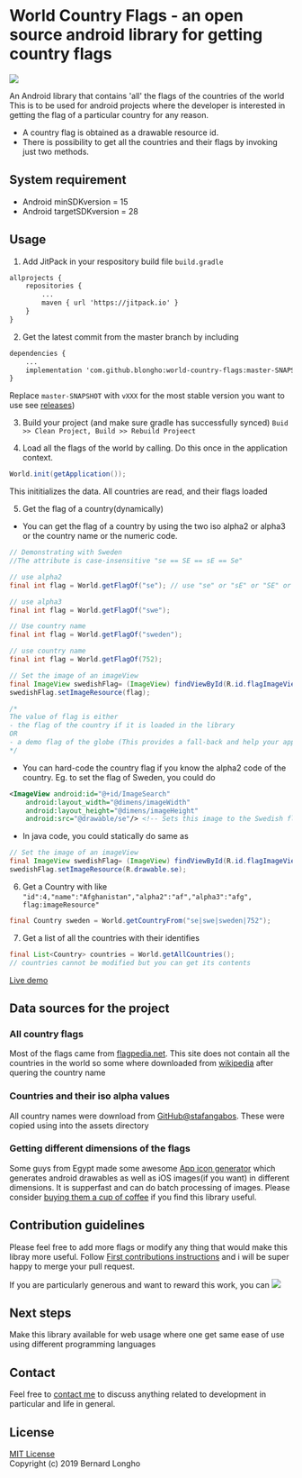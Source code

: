 # World Country Flags - an open source android library for getting country flags
[![](https://jitpack.io/v/blongho/world-country-flags.svg)](https://jitpack.io/#blongho/world-country-flags)

An Android library that contains 'all' the flags of the countries of the world
This is to be used for android projects where the developer is interested in
getting the flag of a particular country for any reason.

- A country flag is obtained as a drawable resource id.
- There is possibility to get all the countries and their
    flags by invoking just two methods.

## System requirement
- Android minSDKversion = 15
- Android targetSDKversion = 28


## Usage
1. Add JitPack in your respository build file `build.gradle`
```xml
allprojects {
    repositories {
        ...
        maven { url 'https://jitpack.io' }
    }
}
```

2. Get the latest commit from the master branch by including
```xml
dependencies {
    ...
    implementation 'com.github.blongho:world-country-flags:master-SNAPSHOT'
}
```
Replace `master-SNAPSHOT` with `vXXX` for the most stable version you want to use
see [releases](https://github.com/blongho/world-country-flags/releases))


3. Build your project (and make sure gradle has successfully synced)
`Buid >> Clean Project, Build >> Rebuild Projeect`


4. Load all the flags of the world by calling. Do this once in the
    application context.
```java
World.init(getApplication());
```
This inititializes the data. All countries are read, and their flags loaded


5. Get the flag of a country(dynamically)
- You can get the flag of a country by using the two iso alpha2 or
    alpha3 or the country name or the numeric code.

```java
// Demonstrating with Sweden
//The attribute is case-insensitive "se == SE == sE == Se"

// use alpha2
final int flag = World.getFlagOf("se"); // use "se" or "sE" or "SE" or "Se"

// use alpha3
final int flag = World.getFlagOf("swe");

// Use country name
final int flag = World.getFlagOf("sweden");

// use country name
final int flag = World.getFlagOf(752);

// Set the image of an imageView
final ImageView swedishFlag= (ImageView) findViewById(R.id.flagImageView);
swedishFlag.setImageResource(flag);

/*
The value of flag is either
- the flag of the country if it is loaded in the library
OR
- a demo flag of the globe (This provides a fall-back and help your app not crash due to nullPointerException)
*/
```
- You can hard-code the country flag if you know the alpha2 code of the country. 
    Eg. to set the flag of Sweden, you could do
```xml
<ImageView android:id="@+id/ImageSearch" 
    android:layout_width="@dimens/imageWidth"
    android:layout_height="@dimens/imageHeight"
    android:src="@drawable/se"/> <!-- Sets this image to the Swedish flag -->
```
- In java code, you could statically do same as
```java
// Set the image of an imageView
final ImageView swedishFlag= (ImageView) findViewById(R.id.flagImageView);
swedishFlag.setImageResource(R.drawable.se);
```

6. Get a Country with like `"id":4,"name":"Afghanistan","alpha2":"af","alpha3":"afg", flag:imageResource"`
```java
final Country sweden = World.getCountryFrom("se|swe|sweden|752");
```

7. Get a list of all the countries with their identifies
```java
final List<Country> countries = World.getAllCountries();
// countries cannot be modified but you can get its contents
```
[Live demo](https://github.com/blongho/world-country-flag-demo/blob/master/README.md) 

## Data sources for the project

### All country flags
Most of the flags came from [flagpedia.net](http://flagpedia.net/download).
This site does not contain all the countries in the world so some where downloaded
from [wikipedia](https://www.wikipedia.org/) after quering the country name

### Countries and their iso alpha values
All country names were download from
[GitHub@stafangabos](https://github.com/stefangabos/world_countries/tree/master/data/en).
These were copied using into the assets directory

### Getting different dimensions of the flags
Some guys from Egypt made some awesome [App icon generator](https://appicon.co/#image-sets)
which generates android drawables as well as iOS images(if you want) in different dimensions.
It is supperfast and can do batch processing of images.
Please consider [buying them a cup of coffee](https://www.buymeacoffee.com/appiconco) if you find this library useful.

## Contribution guidelines
Please feel free to add more flags or modify any thing that would make this libray more useful.
Follow [First contributions instructions](https://github.com/blongho/first-contributions/blob/master/README.md)
and i will be super happy to merge your pull request.


If you are particularly generous and want to reward this work, you can
[![](https://www.buymeacoffee.com/assets/img/custom_images/purple_img.png)](https://www.buymeacoffee.com/lKmSQRsaU)


## Next steps
Make this library available for web usage where one get same ease of use using different programming languages


## Contact
Feel free to [contact me](mailto:blongho02@gmail.com) to discuss anything related to development in particular and life in general.


## License
[MIT License](LICENSE.txt) <br>
Copyright (c) 2019 Bernard Longho
